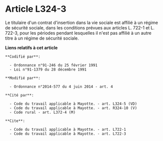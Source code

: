 # Article L324-3

Le titulaire d'un contrat d'insertion dans la vie sociale est affilié à un régime de sécurité sociale, dans les conditions
prévues aux articles L. 722-1 et L. 722-3, pour les périodes pendant lesquelles il n'est pas affilié à un autre titre à un
régime de sécurité sociale.

**Liens relatifs à cet article**

	**Codifié par**:

	  - Ordonnance n°91-246 du 25 février 1991
	  - Loi n°91-1379 du 28 décembre 1991

	**Modifié par**:

	  - Ordonnance n°2014-577 du 4 juin 2014 - art. 4

	**Cité par**:

	  - Code du travail applicable à Mayotte. - art. L324-5 (VD)
	  - Code du travail applicable à Mayotte. - art. R324-10 (V)
	  - Code rural - art. L372-4 (M)

	**Cite**:

	  - Code du travail applicable à Mayotte. - art. L722-1
	  - Code du travail applicable à Mayotte. - art. L722-3

